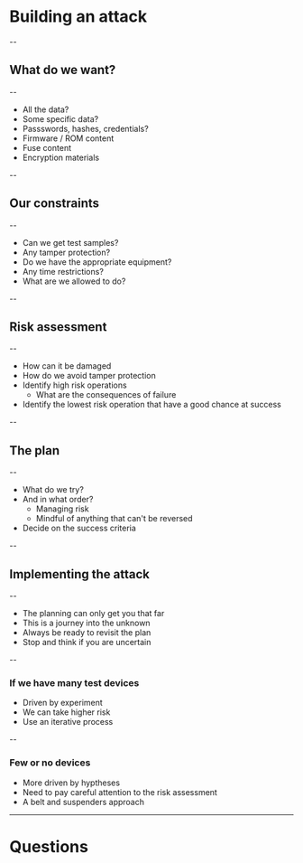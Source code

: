 # Building an attack

--
## What do we want?

--
- All the data?
- Some specific data?
- Passswords, hashes, credentials?
- Firmware / ROM content
- Fuse content
- Encryption materials

-- 
## Our constraints

--
- Can we get test samples?
- Any tamper protection?
- Do we have the appropriate equipment?
- Any time restrictions?
- What are we allowed to do?

--
## Risk assessment

--
- How can it be damaged
- How do we avoid tamper protection
- Identify high risk operations
    - What are the consequences of failure
- Identify the lowest risk operation that have a good chance at success


--
## The plan

--
- What do we try?
- And in what order?
    - Managing risk
    - Mindful of anything that can't be reversed
- Decide on the success criteria

--
## Implementing the attack

--
- The planning can only get you that far
- This is a journey into the unknown
- Always be ready to revisit the plan
- Stop and think if you are uncertain

--
### If we have many test devices
- Driven by experiment
- We can take higher risk
- Use an iterative process

--
### Few or no devices
- More driven by hyptheses
- Need to pay careful attention to the risk assessment
- A belt and suspenders approach

---
# Questions